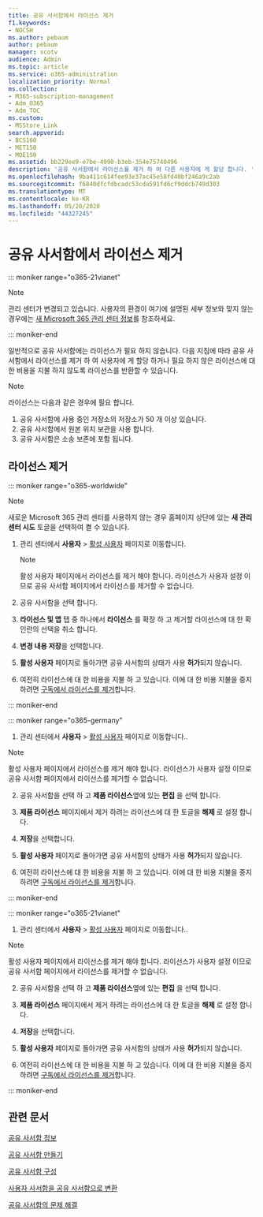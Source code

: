 ```yaml
---
title: 공유 사서함에서 라이선스 제거
f1.keywords:
- NOCSH
ms.author: pebaum
author: pebaum
manager: scotv
audience: Admin
ms.topic: article
ms.service: o365-administration
localization_priority: Normal
ms.collection:
- M365-subscription-management
- Adm_O365
- Adm_TOC
ms.custom:
- MSStore_Link
search.appverid:
- BCS160
- MET150
- MOE150
ms.assetid: bb229ee9-e7be-4990-b3eb-354e75740496
description: '공유 사서함에서 라이선스를 제거 하 여 다른 사용자에 게 할당 합니다. '
ms.openlocfilehash: 9ba411c614fee93e37ac45e58fd40bf246a9c2ab
ms.sourcegitcommit: f6840dfcfdbcadc53cda591fd6cf9ddcb749d303
ms.translationtype: MT
ms.contentlocale: ko-KR
ms.lasthandoff: 05/20/2020
ms.locfileid: "44327245"
---
```

# <a name="remove-a-license-from-a-shared-mailbox"></a>공유 사서함에서 라이선스 제거

::: moniker range="o365-21vianet"

> [!NOTE]
> 관리 센터가 변경되고 있습니다. 사용자의 환경이 여기에 설명된 세부 정보와 맞지 않는 경우에는 [새 Microsoft 365 관리 센터 정보](https://docs.microsoft.com/microsoft-365/admin/microsoft-365-admin-center-preview?view=o365-21vianet)를 참조하세요.

::: moniker-end

일반적으로 공유 사서함에는 라이선스가 필요 하지 않습니다. 다음 지침에 따라 공유 사서함에서 라이선스를 제거 하 여 사용자에 게 할당 하거나 필요 하지 않은 라이선스에 대 한 비용을 지불 하지 않도록 라이선스를 반환할 수 있습니다.

> [!NOTE]
> 라이선스는 다음과 같은 경우에 필요 합니다.
> 1. 공유 사서함에 사용 중인 저장소의 저장소가 50 개 이상 있습니다.
> 2. 공유 사서함에서 원본 위치 보관을 사용 합니다.
> 3. 공유 사서함은 소송 보존에 포함 됩니다.

  
## <a name="remove-the-license"></a>라이선스 제거

::: moniker range="o365-worldwide"

> [!NOTE]
> 새로운 Microsoft 365 관리 센터를 사용하지 않는 경우 홈페이지 상단에 있는 **새 관리 센터 시도** 토글을 선택하여 켤 수 있습니다.

1. 관리 센터에서 **사용자** \> <a href="https://go.microsoft.com/fwlink/p/?linkid=834822" target="_blank">활성 사용자</a> 페이지로 이동합니다.

   > [!NOTE]
   > 활성 사용자 페이지에서 라이선스를 제거 해야 합니다. 라이선스가 사용자 설정 이므로 공유 사서함 페이지에서 라이선스를 제거할 수 없습니다. 
  
2. 공유 사서함을 선택 합니다.

3. **라이선스 및 앱** 탭 중 하나에서 **라이선스** 를 확장 하 고 제거할 라이선스에 대 한 확인란의 선택을 취소 합니다.

4. **변경 내용 저장**을 선택합니다.

5. **활성 사용자** 페이지로 돌아가면 공유 사서함의 상태가 사용 **허가**되지 않습니다.

6. 여전히 라이선스에 대 한 비용을 지불 하 고 있습니다. 이에 대 한 비용 지불을 중지 하려면 [구독에서 라이선스를 제거](../../commerce/licenses/remove-licenses-from-subscription.md)합니다.

::: moniker-end

::: moniker range="o365-germany"

 1. 관리 센터에서 **사용자** \> <a href="https://go.microsoft.com/fwlink/p/?linkid=847686" target="_blank">활성 사용자</a> 페이지로 이동합니다..

   > [!NOTE]
   > 활성 사용자 페이지에서 라이선스를 제거 해야 합니다. 라이선스가 사용자 설정 이므로 공유 사서함 페이지에서 라이선스를 제거할 수 없습니다.

2. 공유 사서함을 선택 하 고 **제품 라이선스**옆에 있는 **편집** 을 선택 합니다.

3. **제품 라이선스** 페이지에서 제거 하려는 라이선스에 대 한 토글을 **해제** 로 설정 합니다.

4. **저장**을 선택합니다.

5. **활성 사용자** 페이지로 돌아가면 공유 사서함의 상태가 사용 **허가**되지 않습니다.

6. 여전히 라이선스에 대 한 비용을 지불 하 고 있습니다. 이에 대 한 비용 지불을 중지 하려면 [구독에서 라이선스를 제거](../../commerce/licenses/remove-licenses-from-subscription.md)합니다.

::: moniker-end

::: moniker range="o365-21vianet"

 1. 관리 센터에서 **사용자** \> <a href="https://go.microsoft.com/fwlink/p/?linkid=850628" target="_blank">활성 사용자</a> 페이지로 이동합니다..

   > [!NOTE]
   > 활성 사용자 페이지에서 라이선스를 제거 해야 합니다. 라이선스가 사용자 설정 이므로 공유 사서함 페이지에서 라이선스를 제거할 수 없습니다.

2. 공유 사서함을 선택 하 고 **제품 라이선스**옆에 있는 **편집** 을 선택 합니다.

3. **제품 라이선스** 페이지에서 제거 하려는 라이선스에 대 한 토글을 **해제** 로 설정 합니다.

4. **저장**을 선택합니다.

5. **활성 사용자** 페이지로 돌아가면 공유 사서함의 상태가 사용 **허가**되지 않습니다.

6. 여전히 라이선스에 대 한 비용을 지불 하 고 있습니다. 이에 대 한 비용 지불을 중지 하려면 [구독에서 라이선스를 제거](../../commerce/licenses/remove-licenses-from-subscription.md)합니다.

::: moniker-end 

## <a name="related-articles"></a>관련 문서

[공유 사서함 정보](about-shared-mailboxes.md)

[공유 사서함 만들기](create-a-shared-mailbox.md)

[공유 사서함 구성](configure-a-shared-mailbox.md)

[사용자 사서함을 공유 사서함으로 변환](convert-user-mailbox-to-shared-mailbox.md)

[공유 사서함의 문제 해결](resolve-issues-with-shared-mailboxes.md)
